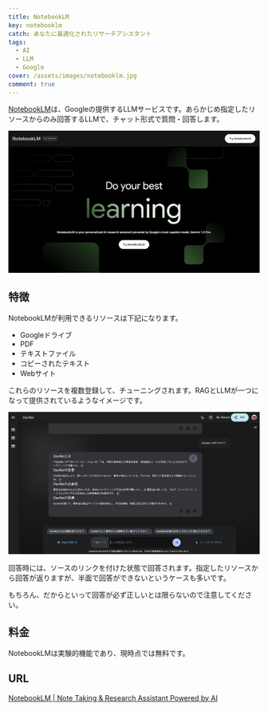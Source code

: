 ```yaml
---
title: NotebookLM
key: notebooklm
catch: あなたに最適化されたリサーチアシスタント
tags:
  - AI
  - LLM
  - Google
cover: /assets/images/notebooklm.jpg
comment: true
---
```


[NotebookLM](https://notebooklm.google/)は、Googleの提供するLLMサービスです。あらかじめ指定したリソースからのみ回答するLLMで、チャット形式で質問・回答します。

[![NotebookLMのWebサイト](/assets/images/notebooklm.jpg)](https://notebooklm.google/)

<!--more-->

## 特徴

NotebookLMが利用できるリソースは下記になります。

- Googleドライブ
- PDF
- テキストファイル
- コピーされたテキスト
- Webサイト

これらのリソースを複数登録して、チューニングされます。RAGとLLMが一つになって提供されているようなイメージです。

![実行画面](/assets/images/notebooklm-2.jpg)

回答時には、ソースのリンクを付けた状態で回答されます。指定したリソースから回答が返りますが、半面で回答ができないというケースも多いです。

もちろん、だからといって回答が必ず正しいとは限らないので注意してください。

## 料金

NotebookLMは実験的機能であり、現時点では無料です。

## URL

[NotebookLM \| Note Taking & Research Assistant Powered by AI](https://notebooklm.google/)
